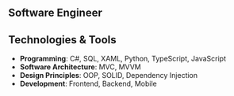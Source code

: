 ## Software Engineer

## Technologies & Tools
- **Programming**: C#, SQL, XAML, Python, TypeScript, JavaScript
- **Software Architecture**: MVC, MVVM
- **Design Principles**: OOP, SOLID, Dependency Injection
- **Development**: Frontend, Backend, Mobile
